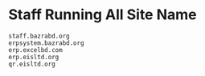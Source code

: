 # Staff Running All Site Name
```plain text
staff.bazrabd.org
erpsystem.bazrabd.org
erp.excelbd.com
erp.eisltd.org
qr.eisltd.org
```
